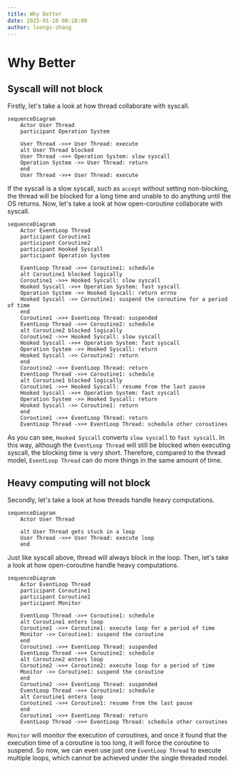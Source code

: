 ```yaml
---
title: Why Better
date: 2025-01-10 08:28:00
author: loongs-zhang
---
```


# Why Better

## Syscall will not block

Firstly, let's take a look at how thread collaborate with syscall.

```mermaid
sequenceDiagram
    Actor User Thread
    participant Operation System

    User Thread ->>+ User Thread: execute
    alt User Thread blocked
    User Thread ->>+ Operation System: slow syscall
    Operation System ->> User Thread: return
    end
    User Thread ->>+ User Thread: execute
```

If the syscall is a slow syscall, such as `accept` without setting non-blocking, the thread will be blocked for a long
time and unable to do anything until the OS returns. Now, let's take a look at how open-coroutine collaborate with 
syscall.

```mermaid
sequenceDiagram
    Actor EventLoop Thread
    participant Coroutine1
    participant Coroutine2
    participant Hooked Syscall
    participant Operation System

    EventLoop Thread ->>+ Coroutine1: schedule
    alt Coroutine1 blocked logically
    Coroutine1 ->>+ Hooked Syscall: slow syscall
    Hooked Syscall ->>+ Operation System: fast syscall
    Operation System ->> Hooked Syscall: return errno
    Hooked Syscall ->> Coroutine1: suspend the coroutine for a period of time
    end
    Coroutine1 ->>+ EventLoop Thread: suspended
    EventLoop Thread ->>+ Coroutine2: schedule
    alt Coroutine2 blocked logically
    Coroutine2 ->>+ Hooked Syscall: slow syscall
    Hooked Syscall ->>+ Operation System: fast syscall
    Operation System ->> Hooked Syscall: return
    Hooked Syscall ->> Coroutine2: return
    end
    Coroutine2 ->>+ EventLoop Thread: return
    EventLoop Thread ->>+ Coroutine1: schedule
    alt Coroutine1 blocked logically
    Coroutine1 ->>+ Hooked Syscall: resume from the last pause
    Hooked Syscall ->>+ Operation System: fast syscall
    Operation System ->> Hooked Syscall: return
    Hooked Syscall ->> Coroutine1: return
    end
    Coroutine1 ->>+ EventLoop Thread: return
    EventLoop Thread ->>+ EventLoop Thread: schedule other coroutines
```

As you can see, `Hooked Syscall` converts `slow syscall` to `fast syscall`. In this way, although the `EventLoop Thread`
will still be blocked when executing syscall, the blocking time is very short. Therefore, compared to the thread model,
`EventLoop Thread` can do more things in the same amount of time.

## Heavy computing will not block

Secondly, let's take a look at how threads handle heavy computations.

```mermaid
sequenceDiagram
    Actor User Thread

    alt User Thread gets stuck in a loop
    User Thread ->>+ User Thread: execute loop
    end
```

Just like syscall above, thread will always block in the loop. Then, let's take a look at how open-coroutine handle 
heavy computations.

```mermaid
sequenceDiagram
    Actor EventLoop Thread
    participant Coroutine1
    participant Coroutine2
    participant Monitor

    EventLoop Thread ->>+ Coroutine1: schedule
    alt Coroutine1 enters loop
    Coroutine1 ->>+ Coroutine1: execute loop for a period of time
    Monitor ->> Coroutine1: suspend the coroutine
    end
    Coroutine1 ->>+ EventLoop Thread: suspended
    EventLoop Thread ->>+ Coroutine2: schedule
    alt Coroutine2 enters loop
    Coroutine2 ->>+ Coroutine2: execute loop for a period of time
    Monitor ->> Coroutine1: suspend the coroutine
    end
    Coroutine2 ->>+ EventLoop Thread: suspended
    EventLoop Thread ->>+ Coroutine1: schedule
    alt Coroutine1 enters loop
    Coroutine1 ->>+ Coroutine1: resume from the last pause
    end
    Coroutine1 ->>+ EventLoop Thread: return
    EventLoop Thread ->>+ EventLoop Thread: schedule other coroutines
```

`Monitor` will monitor the execution of coroutines, and once it found that the execution time of a coroutine is too 
long, it will force the coroutine to suspend. So now, we can even use just one `EventLoop Thread` to execute multiple 
loops, which cannot be achieved under the single threaded model.
